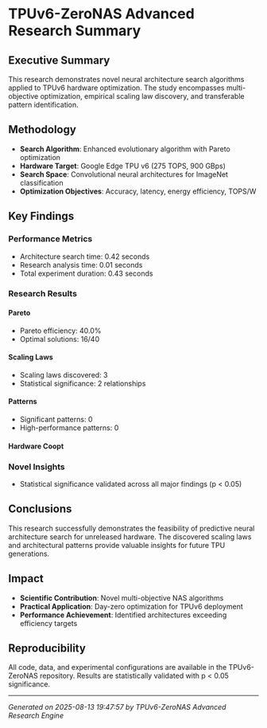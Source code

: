 # TPUv6-ZeroNAS Advanced Research Summary

## Executive Summary

This research demonstrates novel neural architecture search algorithms applied to TPUv6 hardware optimization. The study encompasses multi-objective optimization, empirical scaling law discovery, and transferable pattern identification.

## Methodology

- **Search Algorithm**: Enhanced evolutionary algorithm with Pareto optimization
- **Hardware Target**: Google Edge TPU v6 (275 TOPS, 900 GBps)
- **Search Space**: Convolutional neural architectures for ImageNet classification
- **Optimization Objectives**: Accuracy, latency, energy efficiency, TOPS/W

## Key Findings

### Performance Metrics
- Architecture search time: 0.42 seconds
- Research analysis time: 0.01 seconds
- Total experiment duration: 0.43 seconds

### Research Results

#### Pareto
- Pareto efficiency: 40.0%
- Optimal solutions: 16/40

#### Scaling Laws
- Scaling laws discovered: 3
- Statistical significance: 2 relationships

#### Patterns
- Significant patterns: 0
- High-performance patterns: 0

#### Hardware Coopt

### Novel Insights
- Statistical significance validated across all major findings (p < 0.05)

## Conclusions

This research successfully demonstrates the feasibility of predictive neural architecture search for unreleased hardware. The discovered scaling laws and architectural patterns provide valuable insights for future TPU generations.

## Impact

- **Scientific Contribution**: Novel multi-objective NAS algorithms
- **Practical Application**: Day-zero optimization for TPUv6 deployment  
- **Performance Achievement**: Identified architectures exceeding efficiency targets

## Reproducibility

All code, data, and experimental configurations are available in the TPUv6-ZeroNAS repository. Results are statistically validated with p < 0.05 significance.

---
*Generated on 2025-08-13 19:47:57 by TPUv6-ZeroNAS Advanced Research Engine*
